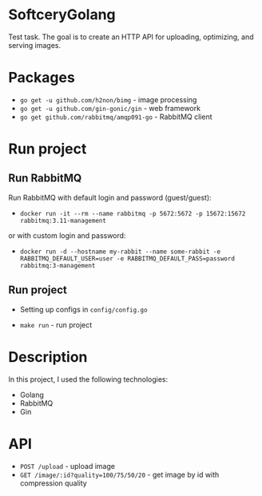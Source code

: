 # SoftceryGolang

Test task. The goal is to create an HTTP API for uploading, optimizing, and serving images.

# Packages

- `go get -u github.com/h2non/bimg` - image processing
- `go get -u github.com/gin-gonic/gin` - web framework
- `go get github.com/rabbitmq/amqp091-go` - RabbitMQ client

# Run project

## Run RabbitMQ

Run RabbitMQ with default login and password (guest/guest):

- `docker run -it --rm --name rabbitmq -p 5672:5672 -p 15672:15672 rabbitmq:3.11-management`

or with custom login and password:

- `docker run -d --hostname my-rabbit --name some-rabbit -e RABBITMQ_DEFAULT_USER=user -e RABBITMQ_DEFAULT_PASS=password rabbitmq:3-management`

## Run project

- Setting up configs in `config/config.go`

- `make run` - run project

# Description

In this project, I used the following technologies:

- Golang
- RabbitMQ
- Gin

# API

- `POST /upload` - upload image
- `GET /image/:id?quality=100/75/50/20` - get image by id with compression quality

